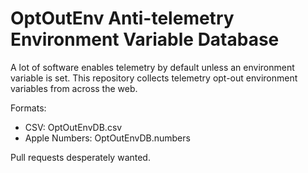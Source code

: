 # OptOutEnv Anti-telemetry Environment Variable Database

A lot of software enables telemetry by default unless an environment variable is set. This repository collects telemetry opt-out environment variables from across the web. 

Formats:

* CSV: OptOutEnvDB.csv
* Apple Numbers: OptOutEnvDB.numbers

Pull requests desperately wanted.